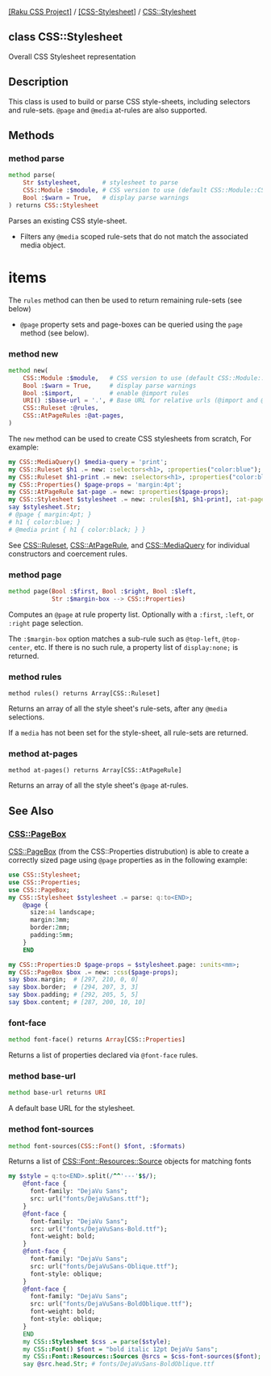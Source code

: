 [[Raku CSS Project]](https://css-raku.github.io)
 / [[CSS-Stylesheet]](https://css-raku.github.io/CSS-Stylesheet-raku)
 / [CSS::Stylesheet](https://css-raku.github.io/CSS-Stylesheet-raku/CSS/Stylesheet)

class CSS::Stylesheet
---------------------

Overall CSS Stylesheet representation

Description
-----------

This class is used to build or parse CSS style-sheets, including selectors and rule-sets. `@page` and `@media` at-rules are also supported.

Methods
-------

### method parse

```raku
method parse(
    Str $stylesheet,      # stylesheet to parse
    CSS::Module :$module, # CSS version to use (default CSS::Module::CSS3
    Bool :$warn = True,   # display parse warnings
) returns CSS::Stylesheet
```

Parses an existing CSS style-sheet.

  * Filters any `@media` scoped rule-sets that do not match the associated media object.

items
=====

The `rules` method can then be used to return remaining rule-sets (see below)

  * `@page` property sets and page-boxes can be queried using the `page` method (see below).

### method new

```raku
method new(
    CSS::Module :$module,   # CSS version to use (default CSS::Module::CSS3)
    Bool :$warn = True,     # display parse warnings
    Bool :$import,          # enable @import rules
    URI() :$base-url = '.', # Base URL for relative urls (@import and @font-face)
    CSS::Ruleset :@rules,
    CSS::AtPageRules :@at-pages,
)
```

The `new` method can be used to create CSS stylesheets from scratch, For example:

```raku
my CSS::MediaQuery() $media-query = 'print';
my CSS::Ruleset $h1 .= new: :selectors<h1>, :properties("color:blue");
my CSS::Ruleset $h1-print .= new: :selectors<h1>, :properties("color:black"), :$media-query;
my CSS::Properties() $page-props = 'margin:4pt'; 
my CSS::AtPageRule $at-page .= new: :properties($page-props);
my CSS::Stylesheet $stylesheet .= new: :rules[$h1, $h1-print], :at-pages[$at-page];
say $stylesheet.Str;
# @page { margin:4pt; }
# h1 { color:blue; }
# @media print { h1 { color:black; } }
```

See [CSS::Ruleset](https://css-raku.github.io/CSS-Stylesheet-raku/CSS/Ruleset), [CSS::AtPageRule](https://css-raku.github.io/CSS-Stylesheet-raku/CSS/AtPageRule), and [CSS::MediaQuery](https://css-raku.github.io/CSS-Stylesheet-raku/CSS/MediaQuery) for individual constructors and coercement rules.

### method page

```raku
method page(Bool :$first, Bool :$right, Bool :$left,
            Str :$margin-box --> CSS::Properties)
```

Computes an `@page` at rule property list. Optionally with a `:first`, `:left`, or `:right` page selection.

The `:$margin-box` option matches a sub-rule such as `@top-left`, `@top-center`, etc. If there is no such rule, a property list of `display:none;` is returned.

### method rules

    method rules() returns Array[CSS::Ruleset]

Returns an array of all the style sheet's rule-sets, after any `@media` selections.

If a `media` has not been set for the style-sheet, all rule-sets are returned. 

### method at-pages

    method at-pages() returns Array[CSS::AtPageRule]

Returns an array of all the style sheet's `@page` at-rules.

See Also
--------

### [CSS::PageBox](https://css-raku.github.io/CSS-Properties-raku/CSS/PageBox)

[CSS::PageBox](https://css-raku.github.io/CSS-Properties-raku/CSS/PageBox) (from the CSS::Properties distrubution) is able to create a correctly sized page using `@page` properties as in the following example:

```raku
use CSS::Stylesheet;
use CSS::Properties;
use CSS::PageBox;
my CSS::Stylesheet $stylesheet .= parse: q:to<END>;
    @page {
      size:a4 landscape;
      margin:3mm;
      border:2mm;
      padding:5mm;
    }
    END

my CSS::Properties:D $page-props = $stylesheet.page: :units<mm>;
my CSS::PageBox $box .= new: :css($page-props);
say $box.margin;  # [297, 210, 0, 0]
say $box.border;  # [294, 207, 3, 3]
say $box.padding; # [292, 205, 5, 5]
say $box.content; # [287, 200, 10, 10]
```

### font-face

```raku
method font-face() returns Array[CSS::Properties]
```

Returns a list of properties declared via `@font-face` rules.

### method base-url

```raku
method base-url returns URI
```

A default base URL for the stylesheet.

### method font-sources

```raku
method font-sources(CSS::Font() $font, :$formats)
```

Returns a list of [CSS::Font::Resources::Source](https://css-raku.github.io/CSS-Font-Resources-raku/CSS/Font/Resources/Source) objects for matching fonts

```raku
my $style = q:to<END>.split(/^^'---'$$/);
    @font-face {
      font-family: "DejaVu Sans";
      src: url("fonts/DejaVuSans.ttf");
    }
    @font-face {
      font-family: "DejaVu Sans";
      src: url("fonts/DejaVuSans-Bold.ttf");
      font-weight: bold;
    }
    @font-face {
      font-family: "DejaVu Sans";
      src: url("fonts/DejaVuSans-Oblique.ttf");
      font-style: oblique;
    }
    @font-face {
      font-family: "DejaVu Sans";
      src: url("fonts/DejaVuSans-BoldOblique.ttf");
      font-weight: bold;
      font-style: oblique;
    }
    END
    my CSS::Stylesheet $css .= parse($style);
    my CSS::Font() $font = "bold italic 12pt DejaVu Sans";
    my CSS::Font::Resources::Sources @srcs = $css-font-sources($font);
    say @src.head.Str; # fonts/DejaVuSans-BoldOblique.ttf
```

